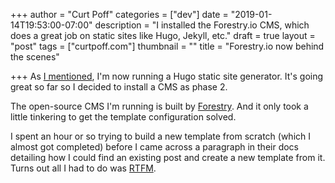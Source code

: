 +++
author = "Curt Poff"
categories = ["dev"]
date = "2019-01-14T19:53:00-07:00"
description = "I installed the Forestry.io CMS, which does a great job on static sites like Hugo, Jekyll, etc."
draft = true
layout = "post"
tags = ["curtpoff.com"]
thumbnail = ""
title = "Forestry.io now behind the scenes"

+++
As [I mentioned](/posts/new-hugo-site/ "Hugo now running this site"), I'm now running a Hugo static site generator. It's going great so far so I decided to install a CMS as phase 2.

<!--more-->

The open-source CMS I'm running is built by [Forestry](https://forestry.io "Forestry.io"). And it only took a little tinkering to get the template configuration solved. 

I spent an hour or so trying to build a new template from scratch (which I almost got completed) before I came across a paragraph in their docs detailing how I could find an existing post and create a new template from it. Turns out all I had to do was [RTFM](https://forestry.io/docs/quickstart/configure-cms/).